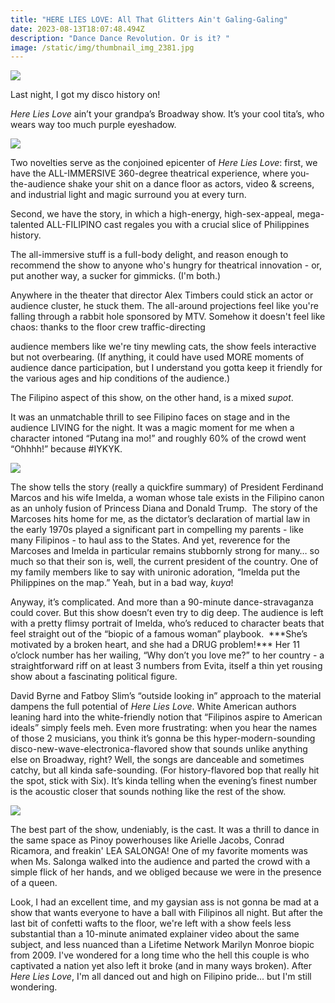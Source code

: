 ```yaml
---
title: "HERE LIES LOVE: All That Glitters Ain't Galing-Galing"
date: 2023-08-13T18:07:48.494Z
description: "Dance Dance Revolution. Or is it? "
image: /static/img/thumbnail_img_2381.jpg
---
```

![](/static/img/img_2374.jpg)

Last night, I got my disco history on! 

*Here Lies Love* ain’t your grandpa’s Broadway show. It’s your cool tita’s, who wears way too much purple eyeshadow.

![](/static/img/img_2389.jpg)

Two novelties serve as the conjoined epicenter of *Here Lies Love*: first, we have the ALL-IMMERSIVE 360-degree theatrical experience, where you-the-audience shake your shit on a dance floor as actors, video & screens, and industrial light and magic surround you at every turn.

Second, we have the story, in which a high-energy, high-sex-appeal, mega-talented ALL-FILIPINO cast regales you with a crucial slice of Philippines history.

The all-immersive stuff is a full-body delight, and reason enough to recommend the show to anyone who's hungry for theatrical innovation - or, put another way, a sucker for gimmicks. (I'm both.)

Anywhere in the theater that director Alex Timbers could stick an actor or audience cluster, he stuck them. The all-around projections feel like you're falling through a rabbit hole sponsored by MTV. Somehow it doesn't feel like chaos: thanks to the floor crew traffic-directing

audience members like we're tiny mewling cats, the show feels interactive but not overbearing. (If anything, it could have used MORE moments of audience dance participation, but I understand you gotta keep it friendly for the various ages and hip conditions of the audience.)

The Filipino aspect of this show, on the other hand, is a mixed *supot*. 

It was an unmatchable thrill to see Filipino faces on stage and in the audience LIVING for the night. It was a magic moment for me when a character intoned “Putang ina mo!” and roughly 60% of the crowd went “Ohhhh!” because #IYKYK.

![](/static/img/img_2402.jpg)

The show tells the story (really a quickfire summary) of President Ferdinand Marcos and his wife Imelda, a woman whose tale exists in the Filipino canon as an unholy fusion of Princess Diana and Donald Trump.  The story of the Marcoses hits home for me, as the dictator’s declaration of martial law in the early 1970s played a significant part in compelling my parents - like many Filipinos - to haul ass to the States. And yet, reverence for the Marcoses and Imelda in particular remains stubbornly strong for many… so much so that their son is, well, the current president of the country. One of my family members like to say with unironic adoration, “Imelda put the Philippines on the map.” Yeah, but in a bad way, *kuya*! 

Anyway, it’s complicated. And more than a 90-minute dance-stravaganza could cover. But this show doesn’t even try to dig deep. The audience is left with a pretty flimsy portrait of Imelda, who’s reduced to character beats that feel straight out of the “biopic of a famous woman” playbook.  \*\*\*She’s motivated by a broken heart, and she had a DRUG problem!\*\*\* Her 11 o’clock number has her wailing, “Why don’t you love me?” to her country - a straightforward riff on at least 3 numbers from Evita, itself a thin yet rousing show about a fascinating political figure. 

David Byrne and Fatboy Slim’s “outside looking in” approach to the material dampens the full potential of *Here Lies Love*. White American authors leaning hard into the white-friendly notion that “Filipinos aspire to American ideals” simply feels meh. Even more frustrating: when you hear the names of those 2 musicians, you think it’s gonna be this hyper-modern-sounding disco-new-wave-electronica-flavored show that sounds unlike anything else on Broadway, right? Well, the songs are danceable and sometimes catchy, but all kinda safe-sounding. (For history-flavored bop that really hit the spot, stick with Six). It’s kinda telling when the evening’s finest number is the acoustic closer that sounds nothing like the rest of the show. 

![](/static/img/img_2418.jpg)

The best part of the show, undeniably, is the cast. It was a thrill to dance in the same space as Pinoy powerhouses like Arielle Jacobs, Conrad Ricamora, and freakin' LEA SALONGA! One of my favorite moments was when Ms. Salonga walked into the audience and parted the crowd with a simple flick of her hands, and we obliged because we were in the presence of a queen.

Look, I had an excellent time, and my gaysian ass is not gonna be mad at a show that wants everyone to have a ball with Filipinos all night. But after the last bit of confetti wafts to the floor, we're left with a show feels less substantial than a 10-minute animated explainer video about the same subject, and less nuanced than a Lifetime Network Marilyn Monroe biopic from 2009. I've wondered for a long time who the hell this couple is who captivated a nation yet also left it broke (and in many ways broken). After *Here Lies Love*, I'm all danced out and high on Filipino pride... but I'm still wondering.
